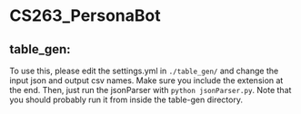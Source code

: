 # CS263_PersonaBot

## table_gen:
To use this, please edit the settings.yml in `./table_gen/` and change the input json and output csv names. Make sure you include the extension at the end. 
Then, just run the jsonParser with `python jsonParser.py`. Note that you should probably run it from inside the table-gen directory.